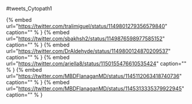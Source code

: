 #tweets_Cytopath1

{% embed url="https://twitter.com/tralimiguel/status/1149801279356579840"  caption="" % }
{% embed url="https://twitter.com/sbakhsh2/status/1149876598977585152"  caption="" % }
{% embed url="https://twitter.com/DrAldehyde/status/1149800124870209537"  caption="" % }
{% embed url="https://twitter.com/ariella8/status/1150155476610535424"  caption="" % }
{% embed url="https://twitter.com/MBDFlanaganMD/status/1145112063418740736"  caption="" % }
{% embed url="https://twitter.com/MBDFlanaganMD/status/1145313335379922945"  caption="" % }
